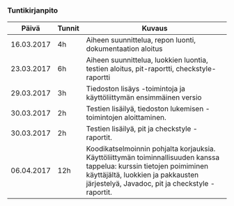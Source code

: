 ### Tuntikirjanpito
Päivä | Tunnit | Kuvaus
--------------- | ----- | ------
16.03.2017 | 4h | Aiheen suunnittelua, repon luonti, dokumentaation aloitus
23.03.2017 | 6h | Aiheen suunnittelua, luokkien luontia, testien aloitus, pit-raportti, checkstyle-raportti 
29.03.2017 | 3h | Tiedoston lisäys -toimintoja ja käyttöliittymän ensimmäinen versio
30.03.2017 | 2h | Testien lisäilyä, tiedoston lukemisen -toimintojen aloittaminen.
30.03.2017 | 2h | Testien lisäilyä, pit ja checkstyle -raportit.
06.04.2017 | 12h | Koodikatselmoinnin pohjalta korjauksia. Käyttöliittymän toiminnallisuuden kanssa tappelua: kurssin tietojen poimiminen käyttäjältä, luokkien ja pakkausten järjestelyä, Javadoc, pit ja checkstyle -raportit.

